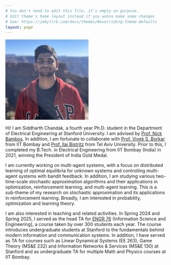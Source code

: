 ```yaml
---
# You don't need to edit this file, it's empty on purpose.
# Edit theme's home layout instead if you wanna make some changes
# See: https://jekyllrb.com/docs/themes/#overriding-theme-defaults
layout: page
---
```



<img src="/2023_Grand_Canyon_Cropped_3.jpg" alt="Siddharth" style="max-width:259px;max-height:250px">

Hi! I am Siddharth Chandak, a fourth year Ph.D. student in the Department of Electrical Engineering at Stanford University. I am advised by [Prof. Nick Bambos](https://profiles.stanford.edu/nicholas-bambos). In addition, I am fortunate to collaborate with [Prof. Vivek S. Borkar](https://www.ee.iitb.ac.in/web/people/vivek-shripad-borkar/) from IIT Bombay and [Prof. Ilai Bistritz](https://sites.google.com/view/ilaibistritz/) from Tel Aviv University. Prior to this, I completed my B.Tech. in Electrical Engineering from IIT Bombay (India) in 2021, winning the President of India Gold Medal. 

I am currently working on multi-agent systems, with a focus on distributed learning of optimal equilibria for unknown systems and controlling multi-agent systems with bandit feedback. In addition, I am studying various two-time-scale stochastic approximation algorithms and their applications in optimization, reinforcement learning, and multi-agent learning. This is a sub-theme of my research on stochastic approximation and its applications in reinforcement learning. Broadly, I am interested in probability, optimization and learning theory.

I am also interested in teaching and related activities. In Spring 2024 and Spring 2025, I served as the head TA for [ENGR 76](https://web.stanford.edu/class/engr76/) (Information Science and Engineering), a course taken by over 300 students each year. The course introduces undergraduate students at Stanford to the fundamentals behind modern information and communication systems. In addition, I have served as TA for courses such as Linear Dynamical Systems (EE 263), Game Theory (MS&E 232) and Information Networks & Services (MS&E 130) at Stanford and as undergraduate TA for multiple Math and Physics courses at IIT Bombay. 